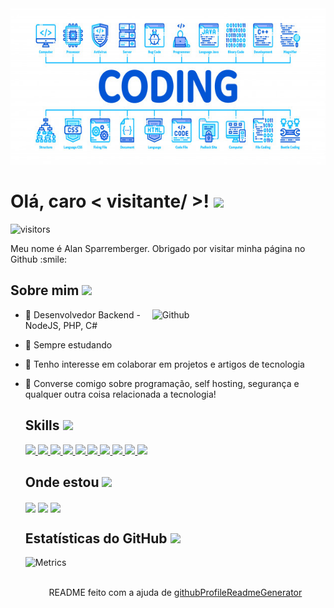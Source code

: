 <div align="center">
  <img width="100%" height = "250px" src="https://raw.githubusercontent.com/sparremberger/mysite/main/images/coding-system-banner_87720-2994.jpg" alt="cover" />
      </div>
       
  <h1> Olá, caro < visitante/ >! <img src = "https://raw.githubusercontent.com/MartinHeinz/MartinHeinz/master/wave.gif" width = 50px> </h1>
   <p align='center'>
       
   ![visitors](https://visitor-badge.glitch.me/badge?page_id=sparremberger.sparremberger)
        
   </p>
   <div size='20px'> Meu nome é Alan Sparremberger. Obrigado por visitar minha página no Github :smile: 
       </div>
        
   <h2> Sobre mim <img src = "https://media0.giphy.com/media/KDDpcKigbfFpnejZs6/giphy.gif?cid=ecf05e47oy6f4zjs8g1qoiystc56cu7r9tb8a1fe76e05oty&rid=giphy.gif" width = 100px></h2>
        
   <img width="55%" align="right" alt="Github" src="https://raw.githubusercontent.com/onimur/.github/master/.resources/git-header.svg" />
        
        
   - 🔭 Desenvolvedor Backend - NodeJS, PHP, C#
       
   - 🌱 Sempre estudando
       
   - 👯 Tenho interesse em colaborar em projetos e artigos de tecnologia 
        
   - 💬 Converse comigo sobre programação, self hosting, segurança e qualquer outra coisa relacionada a tecnologia! 
        
        <h2> Skills <img src = "https://media2.giphy.com/media/QssGEmpkyEOhBCb7e1/giphy.gif?cid=ecf05e47a0n3gi1bfqntqmob8g9aid1oyj2wr3ds3mg700bl&rid=giphy.gif" width = 32px> </h2>
        <a href= https://github.com/sparremberger?tab=repositories&q=&type=&language=html&sort= > <img width ='32px' src ='https://raw.githubusercontent.com/rahulbanerjee26/githubAboutMeGenerator/main/icons/html.svg'> </a>
        <a href= https://github.com/sparremberger?tab=repositories&q=&type=&language=css&sort= > <img width ='32px' src ='https://raw.githubusercontent.com/rahulbanerjee26/githubAboutMeGenerator/main/icons/css.svg'> </a>
        <a href= https://github.com/sparremberger?tab=repositories&q=&type=&language=javascript&sort= > <img width ='32px' src ='https://raw.githubusercontent.com/rahulbanerjee26/githubAboutMeGenerator/main/icons/javascript.svg'> </a>
        <a href= https://github.com/sparremberger?tab=repositories&q=&type=&language=typescript&sort= > <img width ='32px' src ='https://raw.githubusercontent.com/rahulbanerjee26/githubAboutMeGenerator/main/icons/typescript.svg'> </a>
        <a href= https://github.com/sparremberger?tab=repositories&q=&type=&language=nodejs&sort= > <img width ='32px' src ='https://raw.githubusercontent.com/rahulbanerjee26/githubAboutMeGenerator/main/icons/nodejs.svg'> </a>
          <a href= https://github.com/sparremberger?tab=repositories&q=&type=&language=bootstrap&sort= > <img width ='32px' src ='https://raw.githubusercontent.com/rahulbanerjee26/githubAboutMeGenerator/main/icons/csharp.svg'> </a>
          <a href= https://github.com/sparremberger?tab=repositories&q=&type=&language=bootstrap&sort= > <img width ='32px' src ='https://raw.githubusercontent.com/rahulbanerjee26/githubAboutMeGenerator/main/icons/php.svg'> </a>
        <a href= https://github.com/sparremberger?tab=repositories&q=&type=&language=express&sort= > <img width ='32px' src ='https://raw.githubusercontent.com/rahulbanerjee26/githubAboutMeGenerator/main/icons/express.svg'> </a>
          <a href= https://github.com/sparremberger?tab=repositories&q=&type=&language=nodejs&sort= > <img width ='32px' src ='https://raw.githubusercontent.com/rahulbanerjee26/githubAboutMeGenerator/main/icons/reactjs.svg'> </a>
        <a href= https://github.com/sparremberger?tab=repositories&q=&type=&language=linux&sort= > <img width ='32px' src ='https://raw.githubusercontent.com/rahulbanerjee26/githubAboutMeGenerator/main/icons/linux.svg'> </a>
        
        
        <h2> Onde estou <img src='https://raw.githubusercontent.com/ShahriarShafin/ShahriarShafin/main/Assets/handshake.gif' width="100px"> </h2>
        <a href = 'https://www.linkedin.com/in/alan-sparremberger-72a145115'> <img width = '32px' align= 'center' src="https://raw.githubusercontent.com/rahulbanerjee26/githubAboutMeGenerator/main/icons/linked-in-alt.svg"/></a> 
        <a href = 'https://www.github.com/sparremberger'> <img width = '32px' align= 'center' src="https://raw.githubusercontent.com/rahulbanerjee26/githubAboutMeGenerator/main/icons/github.svg"/></a> 
        <a href = 'http://alanspa.xyz'> <img width = '32px' align= 'center' src="https://raw.githubusercontent.com/rahulbanerjee26/githubAboutMeGenerator/main/icons/portfolio.png"/></a> 
        
        
        
        <h2> Estatísticas do GitHub <img src='https://media1.giphy.com/media/du3J3cXyzhj75IOgvA/giphy.gif?cid=ecf05e47x2g034i9pzwtzzsd3xgg2w9nr94t4tflbbgo3008&rid=giphy.gif' width='32px'> </h2>
        
        ![Metrics](https://metrics.lecoq.io/sparremberger?template=terminal&base.header=0&base.activity=0&base.repositories=0&base.metadata=0&languages=1&languages.limit=8&languages.colors=github&languages.threshold=0%25&config.timezone=America%2FToronto)
        

        
        
        <br>
        <footer align='center'>README feito com a ajuda de <a href='https://github.com/rahulbanerjee26/githubProfileReadmeGenerator'>githubProfileReadmeGenerator</a> </footer>
